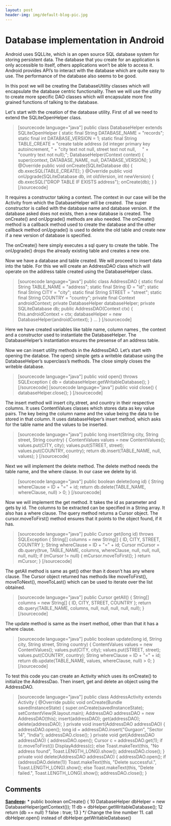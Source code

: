 ```yaml
---
layout: post
header-img: img/default-blog-pic.jpg
---
```


# Database implementation in Android

Android uses SQLLite, which is an open source SQL database system for storing persistent data. The database that you create for an application is only accessible to itself, others applications won’t be able to access it. Android provides API’s to interact with the database which are quite easy to use. The performance of the database also seems to be good.

In this post we will be creating the DatabaseUtility classes which will encapsulate the database centric functionality. Then we will use the utility to create more specific DAO classes which will encapsulate more fine grained functions of talking to the database.

Let's start with the creation of the database utility. First of all we need to extend the SQLiteOpenHelper class.

> [sourcecode language="java"] public class DatabaseHelper extends SQLiteOpenHelper { static final String DATABASE_NAME = "records"; static final int DATABASE_VERSION = 1; static final String TABLE_CREATE = "create table address (id integer primary key autoincrement, " \+ "city text not null, street text not null,     " \+ "country text not null);"; DatabaseHelper(Context context) { super(context, DATABASE_NAME, null, DATABASE_VERSION); } @Override public void onCreate(SQLiteDatabase db) { db.execSQL(TABLE_CREATE); } @Override public void onUpgrade(SQLiteDatabase db, int oldVersion, int newVersion) { db.execSQL("DROP TABLE IF EXISTS address"); onCreate(db); } } [/sourcecode] 

It requires a constructor taking a context. The context in our case will be the Activity from which the DatabaseHelper will be created.  The super constructor is called with the database name and database version. If the database asked does not exists, then a new database is created. The onCreate() and onUpgrade() methods are also needed. The onCreate() method is a callback method used to create the database and the other callback method onUpgrade() is used to delete the old table and create new if a new version of database is specified.

The onCreate() here simply executes a sql query to create the table. The onUpgrade() drops the already existing table and creates a new one.

Now we have a database and table created. We will proceed to insert data into the table. For this we will create an AddressDAO class which will operate on the address table created using the DatabaseHelper class.

> [sourcecode language="java"] public class AddressDAO { static final String TABLE_NAME = "address"; static final String ID = "id"; static final String CITY = "city"; static final String STREET = "street"; static final String COUNTRY = "country"; private final Context androidContext; private DatabaseHelper databaseHelper; private SQLiteDatabase db; public AddressDAO(Context ctx) { this.androidContext = ctx; databaseHelper = new DatabaseHelper(androidContext); } ... } [/sourcecode]

Here we have created variables like table name, column names , the context and a constructor used to instantiate the DatabaseHelper. The DatabaseHelper’s instantiation ensures the presense of an address table.

Now we can insert utility methods in the AddressDAO. Let’s start with opening the databse. The open() simple gets a writeble database using the DatabaseHelper’s superclass’s methods. The close simply closes the writeble database.

> [sourcecode language="java"] public void open() throws SQLException { db = databaseHelper.getWritableDatabase(); } [/sourcecode] [sourcecode language="java"] public void close() { databaseHelper.close(); } [/sourcecode]

The insert method will insert city,street, and country in their respective columns. It uses ContentValues classes which stores data as key value pairs. The key being the column name and the value being the data to be stored in that column. It uses databaseHelper’s insert method, which asks for the table name and the values to be inserted.

> [sourcecode language="java"] public long insert(String city, String street, String country) { ContentValues values = new ContentValues(); values.put(CITY, city); values.put(STREET, street); values.put(COUNTRY, country); return db.insert(TABLE_NAME, null, values); } [/sourcecode]

Next we will implement the delete method. The delete method needs the table name, and the where clause. In our case we delete by id. 

> [sourcecode language="java"] public boolean delete(long id) { String whereClause = ID + "=" \+ id; return db.delete(TABLE_NAME, whereClause, null) > 0; } [/sourcecode]

Now we will implement the get method. It takes the id as parameter and gets by id. The columns to be extracted can be specified in a String array. It also has a where clause. The query method returns a Cursor object. The cursor.moveToFirst() method ensures that it points to the object found, if it has.

> [sourcecode language="java"] public Cursor get(long id) throws SQLException { String[] columns = new String[] { ID, CITY, STREET, COUNTRY }; String whereClause = ID + "=" \+ id; Cursor mCursor = db.query(true, TABLE_NAME, columns, whereClause, null, null, null, null, null); if (mCursor != null) { mCursor.moveToFirst(); } return mCursor; } [/sourcecode]

The getAll method is same as get() other than it doesn’t has any where clause. The Cursor object returned has methods like moveToFirst(), moveToNext(), moveToLast() which can be used to iterate over the list obtained.

> [sourcecode language="java"] public Cursor getAll() { String[] columns = new String[] { ID, CITY, STREET, COUNTRY }; return db.query(TABLE_NAME, columns, null, null, null, null, null); } [/sourcecode]

The update method is same as the insert method, other than that it has a where clause. 

> [sourcecode language="java"] public boolean update(long id, String city, String street, String country) { ContentValues values = new ContentValues(); values.put(CITY, city); values.put(STREET, street); values.put(COUNTRY, country); String whereClause = ID + "=" \+ id; return db.update(TABLE_NAME, values, whereClause, null) > 0; } [/sourcecode]

To test this code you can create an Activity which uses its onCreate() to initialize the AddressDao. Then insert, get and delete an object using the AddressDAO. 

> [sourcecode language="java"] public class AddressActivity extends Activity { @Override public void onCreate(Bundle savedInstanceState) { super.onCreate(savedInstanceState); setContentView(R.layout.main); AddressDAO addressDAO = new AddressDAO(this); insert(addressDAO); get(addressDAO); delete(addressDAO); } private void insert(AddressDAO addressDAO) { addressDAO.open(); long id = addressDAO.insert("Gurgaon", "Sector 14", "India"); addressDAO.close(); } private void get(AddressDAO addressDAO) { addressDAO.open(); Cursor c = addressDAO.get(1); if (c.moveToFirst()) DisplayAddress(c); else Toast.makeText(this, "No address found", Toast.LENGTH_LONG).show(); addressDAO.close(); } private void delete(AddressDAO addressDAO) { addressDAO.open(); if (addressDAO.delete(1)) Toast.makeText(this, "Delete successful.", Toast.LENGTH_LONG).show(); else Toast.makeText(this, "Delete failed.", Toast.LENGTH_LONG).show(); addressDAO.close(); }

## Comments

**[Sandeep](#3070 "2010-10-27 17:02:53"):** * public boolean onCreate() { 10 DatabaseHelper dbHelper = new DatabaseHelper(getContext()); 11 db = dbHelper.getWritableDatabase(); 12 return (db == null) ? false : true; 13 } */ Change the line number 11. call dbHelper.open() instead of dbHelper.getWritableDatabase()

